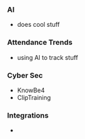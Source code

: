 ### AI
- does cool stuff
### Attendance Trends
- using AI to track stuff
### Cyber Sec
- KnowBe4
- ClipTraining
### Integrations
- 